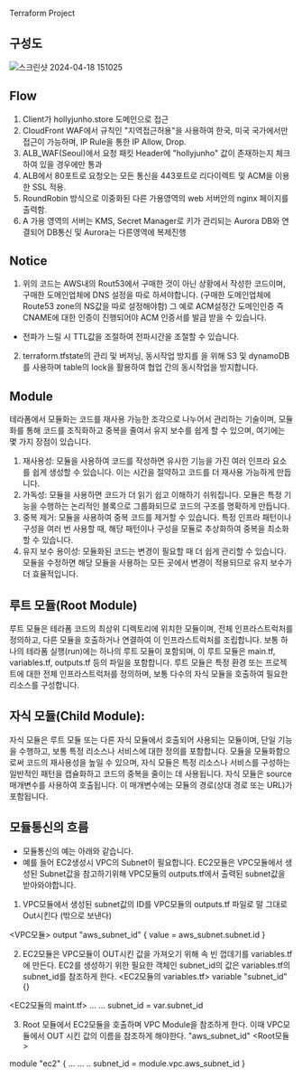 Terraform Project

구성도
-----
![스크린샷 2024-04-18 151025](https://github.com/Yonnghohoy/Terraform/assets/88643834/c0040231-54e4-4a99-b0b9-b424d8ac9b87)

Flow
-----
1. Client가 hollyjunho.store 도메인으로 접근
2. CloudFront WAF에서 규칙인 "지역접근허용"을 사용하여 한국, 미국 국가에서만 접근이 가능하며, IP Rule을 통한 IP Allow, Drop.
3. ALB_WAF(Seoul)에서 요청 패킷 Header에 "hollyjunho" 값이 존재하는지 체크하여 있을 경우에만 통과
4. ALB에서 80포트로 요청오는 모든 통신을 443포트로 리다이렉트 및 ACM을 이용한 SSL 적용.
5. RoundRobin 방식으로 이중화된 다른 가용영역의 web 서버안의 nginx 페이지를 출력함.
6. A 가용 영역의 서버는 KMS, Secret Manager로 키가 관리되는 Aurora DB와 연결되어 DB통신 및 Aurora는 다른영역에 복제진행

Notice
-----
1. 위의 코드는 AWS내의 Rout53에서 구매한 것이 아닌 상황에서 작성한 코드이며, 구매한 도메인업체에 DNS 설정을 따로 하셔야합니다. (구매한 도메인업체에 Route53 zone의 NS값을 따로 설정해야함)
그 예로 ACM설정간 도메인인증 즉 CNAME에 대한 인증이 진행되어야 ACM 인증서를 발급 받을 수 있습니다.
- 전파가 느릴 시 TTL값을 조절하여 전파시간을 조절할 수 있습니다.
  
2. terraform.tfstate의 관리 및 버저닝, 동시작업 방지를 을 위해 S3 및  dynamoDB를 사용하며 table의 lock을 활용하여 협업 간의 동시작업을 방지합니다.


Module
-----
테라폼에서 모듈화는 코드를 재사용 가능한 조각으로 나누어서 관리하는 기술이며, 모듈화를 통해 코드를 조직화하고 중복을 줄여서 유지 보수를 쉽게 할 수 있으며, 여기에는 몇 가지 장점이 있습니다.

1. 재사용성: 모듈을 사용하여 코드를 작성하면 유사한 기능을 가진 여러 인프라 요소를 쉽게 생성할 수 있습니다. 이는 시간을 절약하고 코드를 더 재사용 가능하게 만듭니다.
2. 가독성: 모듈을 사용하면 코드가 더 읽기 쉽고 이해하기 쉬워집니다. 모듈은 특정 기능을 수행하는 논리적인 블록으로 그룹화되므로 코드의 구조를 명확하게 만듭니다.
3. 중복 제거: 모듈을 사용하여 중복 코드를 제거할 수 있습니다. 특정 인프라 패턴이나 구성을 여러 번 사용할 때, 해당 패턴이나 구성을 모듈로 추상화하여 중복을 최소화할 수 있습니다.
4. 유지 보수 용이성: 모듈화된 코드는 변경이 필요할 때 더 쉽게 관리할 수 있습니다. 모듈을 수정하면 해당 모듈을 사용하는 모든 곳에서 변경이 적용되므로 유지 보수가 더 효율적입니다.


루트 모듈(Root Module)
-----
루트 모듈은 테라폼 코드의 최상위 디렉토리에 위치한 모듈이며, 전체 인프라스트럭처를 정의하고, 다른 모듈을 호출하거나 연결하여 이 인프라스트럭처를 조립합니다.
보통 하나의 테라폼 실행(run)에는 하나의 루트 모듈이 포함되며, 이 루트 모듈은 main.tf, variables.tf, outputs.tf 등의 파일을 포함합니다.
루트 모듈은 특정 환경 또는 프로젝트에 대한 전체 인프라스트럭처를 정의하며, 보통 다수의 자식 모듈을 호출하여 필요한 리소스를 구성합니다.

자식 모듈(Child Module):
-----
자식 모듈은 루트 모듈 또는 다른 자식 모듈에서 호출되어 사용되는 모듈이며, 단일 기능을 수행하고, 보통 특정 리소스나 서비스에 대한 정의를 포함합니다.
모듈을 모듈화함으로써 코드의 재사용성을 높일 수 있으며, 자식 모듈은 특정 리소스나 서비스를 구성하는 일반적인 패턴을 캡슐화하고 코드의 중복을 줄이는 데 사용됩니다.
자식 모듈은 source 매개변수를 사용하여 호출됩니다. 이 매개변수에는 모듈의 경로(상대 경로 또는 URL)가 포함됩니다.


모듈통신의 흐름
-----
- 모듈통신의 예는 아래와 같습니다.
- 예를 들어 EC2생성시 VPC의 Subnet이 필요합니다. EC2모듈은 VPC모듈에서 생성된 Subnet값을 참고하기위해 VPC모듈의 outputs.tf에서 출력된 subnet값을 받아와야합니다.
1. VPC모듈에서 생성된 subnet값의 ID를 VPC모듈의 outputs.tf 파일로 말 그대로 Out시킨다 (밖으로 보낸다)

<VPC모듈>
output "aws_subnet_id" {
  value = aws_subnet.subnet.id
}

2. EC2모듈은 VPC모듈이 OUT시킨 값을 가져오기 위해 속 빈 껍데기를 variables.tf에 만든다. EC2를 생성하기 위한 필요한 객체인 subnet_id의 값은 variables.tf의 subnet_id를 참조하게 한다.
<EC2모듈의 variables.tf>
variable "subnet_id"{}

<EC2모듈의 maint.tf>
...
...
subnet_id = var.subnet_id


3. Root 모듈에서 EC2모듈을 호출하며 VPC Module을 참조하게 한다. 이때 VPC모듈에서 OUT 시킨 값의 이름을 참조하게 해야한다. "aws_subnet_id"
<Root모듈>

module "ec2" {
  ...
   ...
   ..
  subnet_id = module.vpc.aws_subnet_id
}
